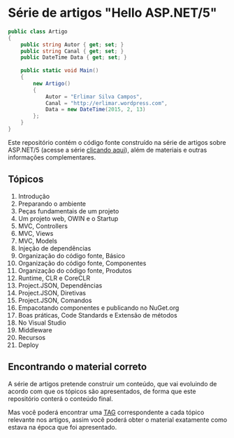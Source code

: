 # Série de artigos "Hello ASP.NET/5"

```csharp
public class Artigo
{
    public string Autor { get; set; }
    public string Canal { get; set; }
    public DateTime Data { get; set; }
    
    public static void Main()
    {
        new Artigo()
        {
            Autor = "Erlimar Silva Campos",
            Canal = "http://erlimar.wordpress.com",
            Data = new DateTime(2015, 2, 13)
        };
    }
}
```

Este repositório contém o código fonte construído na série de artigos sobre ASP.NET/5 (acesse a série [clicando aqui](http://goo.gl/ocH82S)), além de materiais e outras informações complementares.

## Tópicos

1. Introdução
2. Preparando o ambiente
3. Peças fundamentais de um projeto
4. Um projeto web, OWIN e o Startup
5. MVC, Controllers
6. MVC, Views
7. MVC, Models
8. Injeção de dependências
9. Organização do código fonte, Básico
10. Organização do código fonte, Componentes
11. Organização do código fonte, Produtos
12. Runtime, CLR e CoreCLR
13. Project.JSON, Dependências
14. Project.JSON, Diretivas
15. Project.JSON, Comandos
16. Empacotando componentes e publicando no NuGet.org
17. Boas práticas, Code Standards e Extensão de métodos
18. No Visual Studio
19. Middleware
20. Recursos
21. Deploy

## Encontrando o material correto

A série de artigos pretende construir um conteúdo, que vai evoluindo de acordo com que os tópicos são apresentados, de forma que este repositório conterá o conteúdo final.

Mas você poderá encontrar uma [TAG](https://github.com/e5r-learning/serie-helloaspnet5/tags) correspondente a cada tópico relevante nos artigos, assim você poderá obter o material exatamente como estava na época que foi apresentado.
